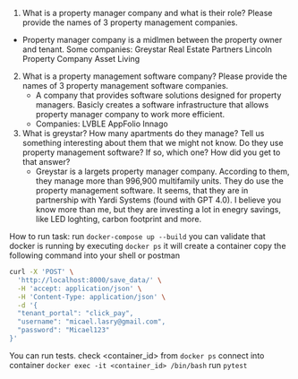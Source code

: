 1. What is a property manager company and what is their role? Please provide the
names of 3 property management companies.
 - Property manager company is a midlmen between the property owner and tenant.
 Some companies:
    Greystar Real Estate Partners
    Lincoln Property Company
    Asset Living
2. What is a property management software company? Please provide the names of
3 property management software companies.
    - A company that provides software solutions designed for property managers. Basicly creates a software infrastructure that allows property manager company to work more efficient.
    - Companies:
        LVBLE
        AppFolio
        Innago
3. What is greystar? How many apartments do they manage? Tell us something
interesting about them that we might not know. Do they use property
management software? If so, which one? How did you get to that answer?
    - Greystar is a largets property manager company. According to them, they manage more than 996,900 multifamily units. They do use the property management software. It seems, that they are in partnership with Yardi Systems (found with GPT 4.0). 
     I believe you know more than me, but they are investing a lot in enegry savings, like LED loghting, carbon footprint and more.


How to run task:
run `docker-compose up --build`
you can validate that docker is running by executing `docker ps`
it will create a container
copy the following command into your shell or postman
```sh
curl -X 'POST' \
  'http://localhost:8000/save_data/' \
  -H 'accept: application/json' \
  -H 'Content-Type: application/json' \
  -d '{
  "tenant_portal": "click_pay",
  "username": "micael.lasry@gmail.com",
  "password": "Micael123"
}'
```
You can run tests.
check <container_id> from `docker ps`
connect into container `docker exec -it <container_id> /bin/bash`
run `pytest`
